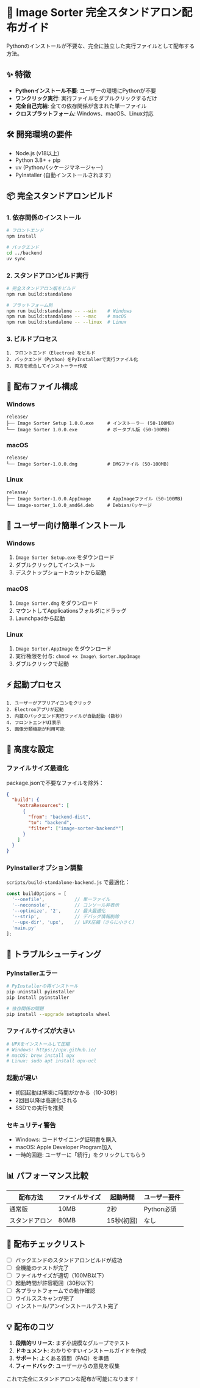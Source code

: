 # 🚀 Image Sorter 完全スタンドアロン配布ガイド

Pythonのインストールが不要な、完全に独立した実行ファイルとして配布する方法。

## ✨ 特徴

- **Pythonインストール不要**: ユーザーの環境にPythonが不要
- **ワンクリック実行**: 実行ファイルをダブルクリックするだけ
- **完全自己完結**: 全ての依存関係が含まれた単一ファイル
- **クロスプラットフォーム**: Windows、macOS、Linux対応

## 🛠️ 開発環境の要件

- Node.js (v18以上)
- Python 3.8+ + pip
- uv (Pythonパッケージマネージャー)
- PyInstaller (自動インストールされます)

## 📦 完全スタンドアロンビルド

### 1. 依存関係のインストール

```bash
# フロントエンド
npm install

# バックエンド
cd ../backend
uv sync
```

### 2. スタンドアロンビルド実行

```bash
# 完全スタンドアロン版をビルド
npm run build:standalone

# プラットフォーム別
npm run build:standalone -- --win    # Windows
npm run build:standalone -- --mac    # macOS  
npm run build:standalone -- --linux  # Linux
```

### 3. ビルドプロセス

```
1. フロントエンド（Electron）をビルド
2. バックエンド（Python）をPyInstallerで実行ファイル化
3. 両方を統合してインストーラー作成
```

## 📁 配布ファイル構成

### Windows
```
release/
├── Image Sorter Setup 1.0.0.exe     # インストーラー (50-100MB)
└── Image Sorter 1.0.0.exe           # ポータブル版 (50-100MB)
```

### macOS
```
release/
└── Image Sorter-1.0.0.dmg           # DMGファイル (50-100MB)
```

### Linux
```
release/
├── Image Sorter-1.0.0.AppImage      # AppImageファイル (50-100MB)
└── image-sorter_1.0.0_amd64.deb     # Debianパッケージ
```

## 🎯 ユーザー向け簡単インストール

### Windows
1. `Image Sorter Setup.exe` をダウンロード
2. ダブルクリックしてインストール
3. デスクトップショートカットから起動

### macOS
1. `Image Sorter.dmg` をダウンロード
2. マウントしてApplicationsフォルダにドラッグ
3. Launchpadから起動

### Linux
1. `Image Sorter.AppImage` をダウンロード
2. 実行権限を付与: `chmod +x Image\ Sorter.AppImage`
3. ダブルクリックで起動

## ⚡ 起動プロセス

```
1. ユーザーがアプリアイコンをクリック
2. Electronアプリが起動
3. 内蔵のバックエンド実行ファイルが自動起動 (数秒)
4. フロントエンドUI表示
5. 画像分類機能が利用可能
```

## 🔧 高度な設定

### ファイルサイズ最適化

package.jsonで不要なファイルを除外：

```json
{
  "build": {
    "extraResources": [
      {
        "from": "backend-dist",
        "to": "backend",
        "filter": ["image-sorter-backend*"]
      }
    ]
  }
}
```

### PyInstallerオプション調整

`scripts/build-standalone-backend.js` で最適化：

```javascript
const buildOptions = [
  '--onefile',           // 単一ファイル
  '--noconsole',         // コンソール非表示
  '--optimize', '2',     // 最大最適化
  '--strip',             // デバッグ情報削除
  '--upx-dir', 'upx',    // UPX圧縮（さらに小さく）
  'main.py'
];
```

## 🐛 トラブルシューティング

### PyInstallerエラー
```bash
# PyInstallerの再インストール
pip uninstall pyinstaller
pip install pyinstaller

# 依存関係の問題
pip install --upgrade setuptools wheel
```

### ファイルサイズが大きい
```bash
# UPXをインストールして圧縮
# Windows: https://upx.github.io/
# macOS: brew install upx
# Linux: sudo apt install upx-ucl
```

### 起動が遅い
- 初回起動は解凍に時間がかかる（10-30秒）
- 2回目以降は高速化される
- SSDでの実行を推奨

### セキュリティ警告
- Windows: コードサイニング証明書を購入
- macOS: Apple Developer Program加入
- 一時的回避: ユーザーに「続行」をクリックしてもらう

## 📊 パフォーマンス比較

| 配布方法 | ファイルサイズ | 起動時間 | ユーザー要件 |
|---------|---------------|----------|-------------|
| 通常版 | 10MB | 2秒 | Python必須 |
| スタンドアロン | 80MB | 15秒(初回) | なし |

## 🚀 配布チェックリスト

- [ ] バックエンドのスタンドアロンビルドが成功
- [ ] 全機能のテストが完了
- [ ] ファイルサイズが適切（100MB以下）
- [ ] 起動時間が許容範囲（30秒以下）
- [ ] 各プラットフォームでの動作確認
- [ ] ウイルススキャンが完了
- [ ] インストール/アンインストールテスト完了

## 💡 配布のコツ

1. **段階的リリース**: まず小規模なグループでテスト
2. **ドキュメント**: わかりやすいインストールガイドを作成
3. **サポート**: よくある質問（FAQ）を準備
4. **フィードバック**: ユーザーからの意見を収集

これで完全にスタンドアロンな配布が可能になります！